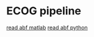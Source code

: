 # ECOG pipeline

[read abf matlab](https://www.mathworks.com/matlabcentral/fileexchange/6190-abfload)
[read abf python](https://swharden.com/pyabf/)
